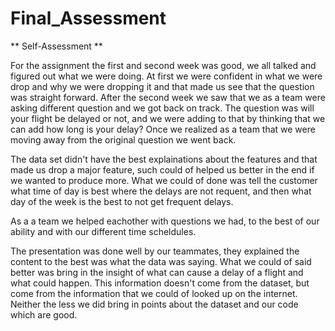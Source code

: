 # Final_Assessment
** Self-Assessment **

  For the assignment the first and second week was good, we all talked and figured out what we were doing. At first we were confident in what we were drop and why we were dropping it and that made us see that the question was straight forward. After the second week we saw that we as a team were asking different question and we got back on track. The question was will your flight be delayed or not, and we were adding to that by thinking that we can add how long is your delay? Once we realized as a team that we were moving away from the original question we went back.

  The data set didn't have the best explainations about the features and that made us drop a major feature, such could of helped us better in the end if we wanted to produce more. What we could of done was tell the customer what time of day is best where the delays are not requent, and then what day of the week is the best to not get frequent delays.

  As a a team we helped eachother with questions we had, to the best of our ability and with our different time scheldules.

  The presentation was done well by our teammates, they explained the content to the best was what the data was saying. What we could of said better was bring in the insight of what can cause a delay of a flight and what could happen. This information doesn't come from the dataset, but come from the information that we could of looked up on the internet. Neither the less we did bring in points about the dataset and our code which are good.
